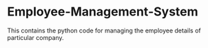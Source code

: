 # Employee-Management-System
This contains the python code for managing the employee details of particular company.

